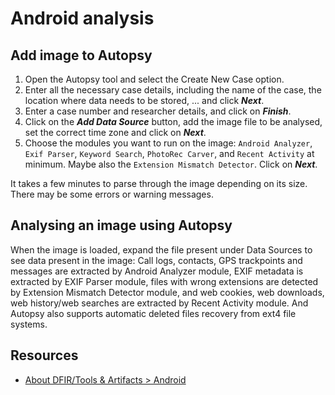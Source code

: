 # Android analysis

## Add image to Autopsy

1. Open the Autopsy tool and select the Create New Case option.
2. Enter all the necessary case details, including the name of the case, the location where data needs to be stored, ... and click ***Next***.
3. Enter a case number and researcher details, and click on ***Finish***.
4. Click on the ***Add Data Source*** button, add the image file to be analysed, set the correct time zone and click on ***Next***.
5. Choose the modules you want to run on the image: `Android Analyzer`, `Exif Parser`, `Keyword Search`, `PhotoRec Carver`, and `Recent Activity` at minimum. Maybe also the `Extension Mismatch Detector`. Click on ***Next***.

It takes a few minutes to parse through the image depending on its size. There may be some errors or warning messages.

## Analysing an image using Autopsy

When the image is loaded, expand the file present under Data Sources to see data present in the image: Call logs, contacts, GPS trackpoints and messages are extracted by Android Analyzer module, EXIF metadata is extracted by EXIF Parser module, files with wrong extensions are detected by Extension Mismatch Detector module, and web cookies, web downloads, web history/web searches are extracted by Recent Activity module. And Autopsy also supports automatic deleted files recovery from ext4 file systems.

## Resources

* [About DFIR/Tools & Artifacts > Android](https://aboutdfir.com/toolsandartifacts/android/)